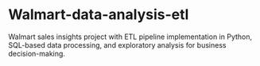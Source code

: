 # Walmart-data-analysis-etl
Walmart sales insights project with ETL pipeline implementation in Python, SQL-based data processing, and exploratory analysis for business decision-making.
